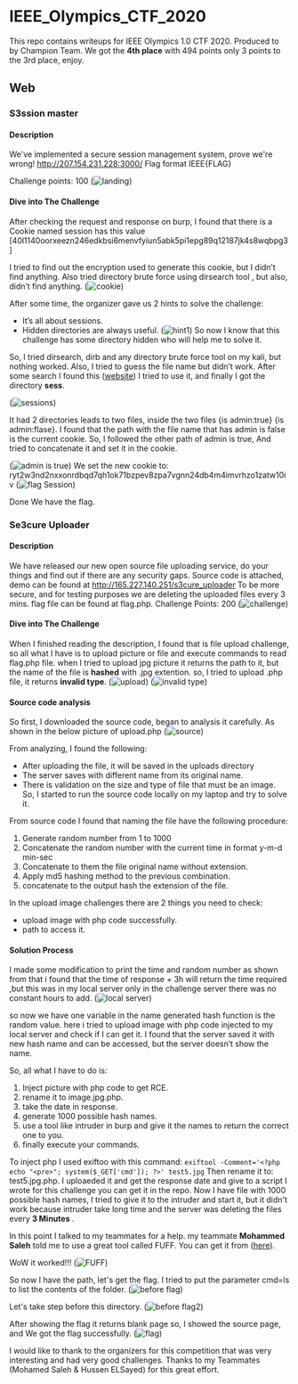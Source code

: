 # IEEE_Olympics_CTF_2020
This repo contains writeups for IEEE Olympics 1.0 CTF 2020.
Produced to by Champion Team. 
We got the **4th place** with 494 points only 3 points to the 3rd place, enjoy.

## Web
### S3ssion master
#### Description
We've implemented a secure session management system, prove we're wrong! http://207.154.231.228:3000/ Flag format IEEE{FLAG}

Challenge points: 100 
(![landing](https://www5.0zz0.com/2020/09/29/23/789394231.jpg))
#### Dive into The Challenge
After checking the request and response on burp, I found that there is a Cookie named session has this value [40l1140oorxeezn246edkbsi6menvfyiun5abk5pi1epg89q12187jk4s8wqbpg3]

I tried to find out the encryption used to generate this cookie, but I didn’t find anything. 
Also tried directory brute force using dirsearch tool
, but also, didn’t find anything. 
(![cookie](https://www6.0zz0.com/2020/09/29/23/653459954.jpg))

After some time, the organizer gave us 2 hints to solve the challenge:
- It’s all about sessions.
- Hidden directories are always useful.
(![hint1](https://www7.0zz0.com/2020/09/30/00/184825154.jpg))
So now I know that this challenge has some directory hidden who will help me to solve it.

So, I tried dirsearch, dirb and any directory brute force tool on my kali, but nothing worked.
Also, I tried to guess the file name but didn’t work.
After some search I found this ([website](https://pentest-tools.com/website-vulnerability-scanning/discover-hidden-directories-and-files))
I tried to use it, and finally I got the directory **sess**.

(![sessions](https://www4.0zz0.com/2020/09/30/00/778163608.jpg))

It had 2 directories leads to two files, inside the two files {is admin:true} {is admin:flase}.
I found that the path with the file name that has admin is false is the current cookie.
So, I followed the other path of admin is true,
And tried to concatenate it and set it in the cookie.

(![admin is true](https://www4.0zz0.com/2020/09/30/00/377278789.jpg))
We set the new cookie to: ryt2w3nd2nxxonrdbqd7qh1ok71bzpev8zpa7vgnn24db4m4imvrhzo1zatw10iv
(![flag Session](https://www2.0zz0.com/2020/09/30/01/183269445.png))

Done We have the flag.


### Se3cure Uploader
#### Description
We have released our new open source file uploading service, do
your things and find out if there are any security gaps. Source
code is attached, demo can be found
at http://165.227.140.251/s3cure_uploader To be more secure,
and for testing purposes we are deleting the uploaded files every 3
mins. flag file can be found at flag.php.
Challenge Points: 200
(![challenge](https://www4.0zz0.com/2020/09/29/22/474349029.jpg))

#### Dive into The Challenge
When I finished reading the description, I found that is file upload challenge, so all what I have is to upload picture or file and execute commands to read flag.php file. 
when I tried to upload jpg picture it returns the path to it, but the name of the file is **hashed** with .jpg extention.
so, I tried to upload .php file, it returns **invalid type**.
(![upload](https://www5.0zz0.com/2020/09/29/22/704605433.png))
(![invalid type](https://www8.0zz0.com/2020/09/29/23/676416689.png))

#### Source code analysis 
So first, I downloaded the source code, began to analysis it carefully.
As shown in the below picture of upload.php
(![source](https://www8.0zz0.com/2020/09/29/22/273265710.jpg))


From analyzing, I found the following:
-	After uploading the file, it will be saved in the uploads directory
-	The server saves with different name from its original name.
-	There is validation on the size and type of file that must be an image.
So, I started to run the source code locally on my laptop and try to solve it.

From source code I found that naming the file have the following procedure:
1.	Generate random number from 1 to 1000
2.	Concatenate the random number with the current time in format y-m-d min-sec
3.	Concatenate to them the file original name without extension.
4.	Apply md5 hashing method to the previous combination.
5.	concatenate to the output hash the extension of the file.

In the upload image challenges there are 2 things you need to check:
- upload image with php code successfully. 
- path to access it.

#### Solution Process
I made some modification to print the time and random number as shown from that i found that the time of response + 3h will return the time required ,but this was in my local server only in the challenge server there was no constant hours to add.
(![local server](https://www8.0zz0.com/2020/09/29/22/978549807.png))

so now we have one variable in the name generated hash function is the random value.
here i tried to upload image with php code injected to my local server and check if I can get it. 
I found that the server saved it with new hash name and can be accessed, but the server doesn’t show the name.

So, all what I have to do is:
1. Inject picture with php code to get RCE. 
2. rename it to image.jpg.php.
3. take the date in response.
4. generate 1000 possible hash names.
5. use a tool like intruder in burp and give it the names to return the correct one to you.
6. finally execute your commands.

To inject php I used exiftoo with this command:
`exiftool -Comment='<?php echo "<pre>"; system($_GET['cmd']); ?>' test5.jpg`
Then rename it to: test5.jpg.php.
I uploaeded it and get the response date and give to a script I wrote for this challenge you can get it in the repo. 
Now I have file with 1000 possible hash names, I tried to give it to the intruder and start it, but it didn't work because intruder take long time and the server was deleting the files every **3 Minutes** .

In this point I talked to my teammates for a help. my teammate **Mohammed Saleh** told me to use a great tool called FUFF.
You can get it from ([here](https://github.com/ffuf/ffuf)).

WoW it worked!!!
(![FUFF](https://www11.0zz0.com/2020/09/29/23/841804976.png))

So now I have the path, let's get the flag.
I tried to put the parameter cmd=ls to list the contents of the folder.
(![before flag](https://www13.0zz0.com/2020/09/29/23/931832642.png))

Let's take step before this directory.
(![before flag2](https://www5.0zz0.com/2020/09/29/23/161437722.png))

After showing the flag it returns blank page so, I showed the source page, and We got the flag successfully.
(![flag](https://www5.0zz0.com/2020/09/29/23/525548868.png))


I would like to thank to the organizers for this competition that was very interesting and had very good challenges.
Thanks to my Teammates (Mohamed Saleh & Hussen ELSayed) for this great effort.
